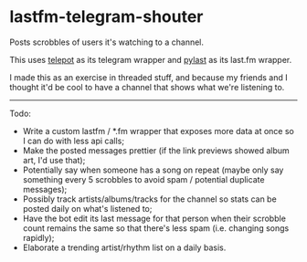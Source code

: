 # lastfm-telegram-shouter
Posts scrobbles of users it's watching to a channel.

This uses [telepot](https://github.com/nickoala/telepot) as its telegram wrapper and [pylast](https://github.com/pylast/pylast) as its last.fm wrapper.

I made this as an exercise in threaded stuff, and because my friends and I thought it'd be cool to have a channel that shows what we're listening to.

---

Todo:

* Write a custom lastfm / *.fm wrapper that exposes more data at once so I can do with less api calls;
* Make the posted messages prettier (if the link previews showed album art, I'd use that);
* Potentially say when someone has a song on repeat (maybe only say something every 5 scrobbles to avoid spam / potential duplicate messages);
* Possibly track artists/albums/tracks for the channel so stats can be posted daily on what's listened to;
* Have the bot edit its last message for that person when their scrobble count remains the same so that there's less spam (i.e. changing songs rapidly);
* Elaborate a trending artist/rhythm list on a daily basis.
